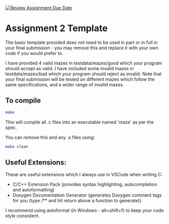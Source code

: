 [![Review Assignment Due Date](https://classroom.github.com/assets/deadline-readme-button-24ddc0f5d75046c5622901739e7c5dd533143b0c8e959d652212380cedb1ea36.svg)](https://classroom.github.com/a/GknLBziO)
# Assignment 2 Template

The basic template provided does not need to be used in part or in full in your final submission - you may remove this and replace it with your own code if you would prefer to.

I have provided 4 valid mazes in testdata/mazes/good which your program should accept as valid. I have included some invalid mazes in testdata/mazes/bad which your program should reject as invalid. Note that your final submission will be tested on different mazes which follow the same specifications, and a wider range of invalid mazes.

## To compile

```bash
make
```
This will compile all .c files into an executable named 'maze' as per the spec.

You can remove this and any .o files using:
```bash
make clean
```

## Useful Extensions:
These are useful extensions which I always use in VSCode when writing C:
- C/C++ Extension Pack (provides syntax highlighting, autocompletion and autoformatting)
- Doxygen Documentation Generator (generates Doxygen comment tags for you (type /** and hit return above a function to generate))


I recommend using autoformat (in Windows - alt+shift+f) to keep your code style consistent.